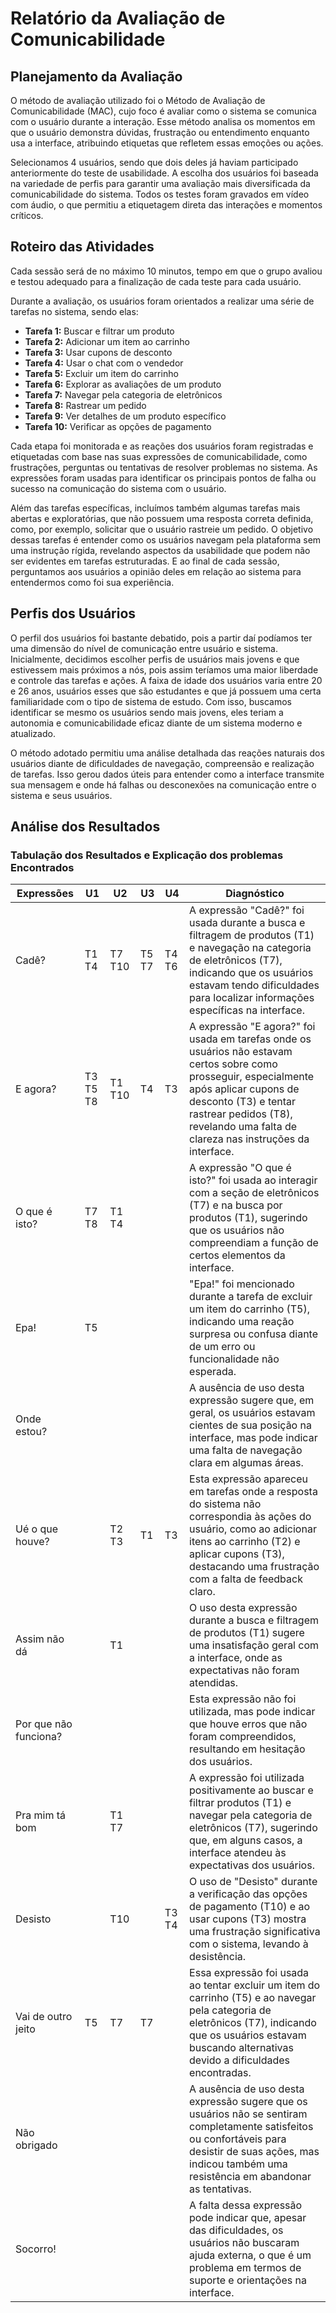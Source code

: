 # Relatório da Avaliação de Comunicabilidade

## Planejamento da Avaliação

O método de avaliação utilizado foi o Método de Avaliação de Comunicabilidade (MAC), cujo foco é avaliar como o sistema se comunica com o usuário durante a interação. Esse método analisa os momentos em que o usuário demonstra dúvidas, frustração ou entendimento enquanto usa a interface, atribuindo etiquetas que refletem essas emoções ou ações.

Selecionamos 4 usuários, sendo que dois deles já haviam participado anteriormente do teste de usabilidade. A escolha dos usuários foi baseada na variedade de perfis para garantir uma avaliação mais diversificada da comunicabilidade do sistema. Todos os testes foram gravados em vídeo com áudio, o que permitiu a etiquetagem direta das interações e momentos críticos.

## Roteiro das Atividades

Cada sessão será de no máximo 10 minutos, tempo em que o grupo avaliou e testou adequado para a finalização de cada teste para cada usuário.

Durante a avaliação, os usuários foram orientados a realizar uma série de tarefas no sistema, sendo elas:
- **Tarefa 1:** Buscar e filtrar um produto
- **Tarefa 2:** Adicionar um item ao carrinho
- **Tarefa 3:** Usar cupons de desconto
- **Tarefa 4:** Usar o chat com o vendedor
- **Tarefa 5:** Excluir um item do carrinho
- **Tarefa 6:** Explorar as avaliações de um produto
- **Tarefa 7:** Navegar pela categoria de eletrônicos
- **Tarefa 8:** Rastrear um pedido
- **Tarefa 9:** Ver detalhes de um produto específico
- **Tarefa 10:** Verificar as opções de pagamento

Cada etapa foi monitorada e as reações dos usuários foram registradas e etiquetadas com base nas suas expressões de comunicabilidade, como frustrações, perguntas ou tentativas de resolver problemas no sistema. As expressões foram usadas para identificar os principais pontos de falha ou sucesso na comunicação do sistema com o usuário.

Além das tarefas específicas, incluímos também algumas tarefas mais abertas e exploratórias, que não possuem uma resposta correta definida, como, por exemplo, solicitar que o usuário rastreie um pedido. O objetivo dessas tarefas é entender como os usuários navegam pela plataforma sem uma instrução rígida, revelando aspectos da usabilidade que podem não ser evidentes em tarefas estruturadas. E ao final de cada sessão, perguntamos aos usuários a opinião deles em relação ao sistema para entendermos como foi sua experiência.

## Perfis dos Usuários

O perfil dos usuários foi bastante debatido, pois a partir daí podíamos ter uma dimensão do nível de comunicação entre usuário e sistema. Inicialmente, decidimos escolher perfis de usuários mais jovens e que estivessem mais próximos a nós, pois assim teríamos uma maior liberdade e controle das tarefas e ações. A faixa de idade dos usuários varia entre 20 e 26 anos, usuários esses que são estudantes e que já possuem uma certa familiaridade com o tipo de sistema de estudo. Com isso, buscamos identificar se mesmo os usuários sendo mais jovens, eles teriam a autonomia e comunicabilidade eficaz diante de um sistema moderno e atualizado.

O método adotado permitiu uma análise detalhada das reações naturais dos usuários diante de dificuldades de navegação, compreensão e realização de tarefas. Isso gerou dados úteis para entender como a interface transmite sua mensagem e onde há falhas ou desconexões na comunicação entre o sistema e seus usuários.

## Análise dos Resultados

### Tabulação dos Resultados e Explicação dos problemas Encontrados

| Expressões           | U1        | U2        | U3        | U4        | Diagnóstico                                                                                                                                                                           |
|----------------------|-----------|-----------|-----------|-----------|----------------------------------------------------------------------------------------------------------------------------------------------------------------------------------------|
| Cadê?                | T1 T4     | T7 T10    | T5 T7     | T4 T6     | A expressão "Cadê?" foi usada durante a busca e filtragem de produtos (T1) e navegação na categoria de eletrônicos (T7), indicando que os usuários estavam tendo dificuldades para localizar informações específicas na interface. |
| E agora?             | T3 T5 T8  | T1 T10    | T4        | T3        | A expressão "E agora?" foi usada em tarefas onde os usuários não estavam certos sobre como prosseguir, especialmente após aplicar cupons de desconto (T3) e tentar rastrear pedidos (T8), revelando uma falta de clareza nas instruções da interface. |
| O que é isto?        | T7 T8     | T1 T4     |           |           | A expressão "O que é isto?" foi usada ao interagir com a seção de eletrônicos (T7) e na busca por produtos (T1), sugerindo que os usuários não compreendiam a função de certos elementos da interface. |
| Epa!                 | T5        |           |           |           | "Epa!" foi mencionado durante a tarefa de excluir um item do carrinho (T5), indicando uma reação surpresa ou confusa diante de um erro ou funcionalidade não esperada.                |
| Onde estou?          |           |           |           |           | A ausência de uso desta expressão sugere que, em geral, os usuários estavam cientes de sua posição na interface, mas pode indicar uma falta de navegação clara em algumas áreas.      |
| Ué o que houve?      |           | T2 T3     | T1        | T3        | Esta expressão apareceu em tarefas onde a resposta do sistema não correspondia às ações do usuário, como ao adicionar itens ao carrinho (T2) e aplicar cupons (T3), destacando uma frustração com a falta de feedback claro. |
| Assim não dá         |         |   T1        |           |           | O uso desta expressão durante a busca e filtragem de produtos (T1) sugere uma insatisfação geral com a interface, onde as expectativas não foram atendidas.                            |
| Por que não funciona?|           |           |           |           | Esta expressão não foi utilizada, mas pode indicar que houve erros que não foram compreendidos, resultando em hesitação dos usuários.                                                 |
| Pra mim tá bom       |      |      T1 T7     |           |           | A expressão foi utilizada positivamente ao buscar e filtrar produtos (T1) e navegar pela categoria de eletrônicos (T7), sugerindo que, em alguns casos, a interface atendeu às expectativas dos usuários. |
| Desisto              |           | T10       |      |   T3 T4        | O uso de "Desisto" durante a verificação das opções de pagamento (T10) e ao usar cupons (T3) mostra uma frustração significativa com o sistema, levando à desistência.                  |
| Vai de outro jeito   | T5        | T7        | T7        |           | Essa expressão foi usada ao tentar excluir um item do carrinho (T5) e ao navegar pela categoria de eletrônicos (T7), indicando que os usuários estavam buscando alternativas devido a dificuldades encontradas. |
| Não obrigado         |           |           |           |           | A ausência de uso desta expressão sugere que os usuários não se sentiram completamente satisfeitos ou confortáveis para desistir de suas ações, mas indicou também uma resistência em abandonar as tentativas. |
| Socorro!             |           |           |           |           | A falta dessa expressão pode indicar que, apesar das dificuldades, os usuários não buscaram ajuda externa, o que é um problema em termos de suporte e orientações na interface.         |

